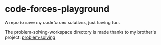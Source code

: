 # code-forces-playground
A repo to save my codeforces solutions, just having fun.

The problem-solving-workspace directory is made thanks to my brother's project: [problem-solving]([url](https://github.com/niquefaDiego/problem-solving))
